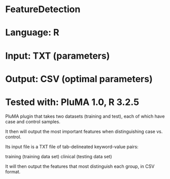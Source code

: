 # FeatureDetection
# Language: R
# Input: TXT (parameters)
# Output: CSV (optimal parameters)
# Tested with: PluMA 1.0, R 3.2.5

PluMA plugin that takes two datasets (training and test),
each of which have case and control samples.

It then will output the most important features when 
distinguishing case vs. control. 

Its input file is a TXT file of tab-delineated keyword-value pairs:

training (training data set)
clinical (testing data set)

It will then output the features that most distinguish each group,
in CSV format.
